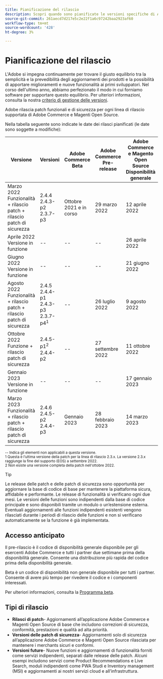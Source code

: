 ```yaml
---
title: Pianificazione del rilascio
description: Scopri quando sono pianificate le versioni specifiche di Adobe Commerce per la versione beta, pre-release e la disponibilità generale.
source-git-commit: 261aecd7d217e5c2e22f1a6c97242baa2923af60
workflow-type: tm+mt
source-wordcount: '428'
ht-degree: 3%

---
```



# Pianificazione del rilascio

L&#39;Adobe si impegna continuamente per trovare il giusto equilibrio tra la semplicità e la prevedibilità degli aggiornamenti dei prodotti e la possibilità di apportare miglioramenti e nuove funzionalità ai primi sviluppatori. Nel corso dell&#39;ultimo anno, abbiamo perfezionato il modo in cui forniamo software per supportare questo equilibrio. Per ulteriori informazioni, consulta la nostra [criterio di gestione delle versioni](versioning-policy.md).

Adobe rilascia patch funzionali e di sicurezza per ogni linea di rilascio supportata di Adobe Commerce e Magenti Open Source.

Nella tabella seguente sono indicate le date dei rilasci pianificati (le date sono soggette a modifiche):

| Versione | Versioni | Adobe Commerce Beta | Adobe Commerce Pre-release | Adobe Commerce e Magento Open Source<br>Disponibilità generale |
|-----------------------------------------------------------------|-------------------------------------------------------|---------------------------|----------------------------------|---------------------------------------------------------------------|
| Marzo 2022<br>Funzionalità + rilascio patch + rilascio patch di sicurezza | 2.4.4<br>2.4.3-p2<br>2.3.7-p3 | Ottobre 2021 e in corso | 29 marzo 2022 | 12 aprile 2022 |
| Aprile 2022<br>Versione in funzione | \-\- | \-\- | \-\- | 26 aprile 2022 |
| Giugno 2022<br>Versione in funzione | \-\- | \-\- | \-\- | 21 giugno 2022 |
| Agosto 2022<br>Funzionalità + rilascio patch + rilascio patch di sicurezza | 2.4.5<br>2.4.4-p1<br>2.4.3-p3<br>2.3.7-p4<sup>1</sup> | \-\- | 26 luglio 2022 | 9 agosto 2022 |
| Ottobre 2022<br>Funzione + rilascio patch di sicurezza | 2.4.5-p1<sup>2</sup><br>2.4.4-p2 | \-\- | 27 settembre 2022 | 11 ottobre 2022 |
| Gennaio 2023<br>Versione in funzione | \-\- | \-\- | \-\- | 17 gennaio 2023 |
| Marzo 2023<br>Funzionalità + rilascio patch + rilascio patch di sicurezza | 2.4.6<br>2.4.5-p2<br>2.4.4-p3 | Gennaio 2023 | 28 febbraio 2023 | 14 marzo 2023 |

<sup>\-\- Indica gli elementi non applicabili a questa versione.</sup><br>
<sup>1 Questa è l’ultima versione della patch per la linea di rilascio 2.3.x. La versione 2.3.x raggiunge la fine del supporto (EOS) a settembre 2022.</sup><br>
<sup>2 Non esiste una versione completa della patch nell&#39;ottobre 2022.</sup><br>

>[!TIP]
>
>Le release delle patch e delle patch di sicurezza sono opportunità per aggiornare la base di codice di base per mantenere la piattaforma sicura, affidabile e performante. Le release di funzionalità si verificano ogni due mesi. Le versioni delle funzioni sono indipendenti dalla base di codice principale e sono disponibili tramite un modulo o un’estensione esterna. Eventuali aggiornamenti alle funzioni indipendenti esistenti vengono rilasciati durante i periodi di rilascio delle funzioni e non si verificano automaticamente se la funzione è già implementata.

## Accesso anticipato

Il pre-rilascio è il codice di disponibilità generale disponibile per gli esercenti Adobe Commerce e tutti i partner due settimane prima della disponibilità generale. Consente una distribuzione più rapida del codice prima della disponibilità generale.

Beta è un codice di disponibilità non generale disponibile per tutti i partner. Consente di avere più tempo per rivedere il codice e i componenti interessati.

Per ulteriori informazioni, consulta la [Programma beta](beta-program.md).

## Tipi di rilascio

- **Rilasci di patch**- Aggiornamenti all’applicazione Adobe Commerce e Magenti Open Source di base che includono correzioni di sicurezza, conformità, prestazioni e qualità ad alta priorità.
- **Versioni delle patch di sicurezza**- Aggiornamenti solo di sicurezza all’applicazione Adobe Commerce e Magenti Open Source rilasciata per mantenere i merchants sicuri e conformi.
- **Versioni future**- Nuove funzioni e aggiornamenti di funzionalità forniti come servizi indipendenti, separati dalle release delle patch. Alcuni esempi includono servizi come Product Recommendations e Live Search, moduli indipendenti come PWA Studi e Inventory management (MSI) e aggiornamenti ai nostri servizi cloud e all’infrastruttura.
